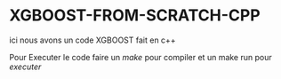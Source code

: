 # XGBOOST-FROM-SCRATCH-CPP
ici nous avons un code XGBOOST fait en c++

Pour Executer le code faire un *make* pour compiler et un make run pour *executer*

